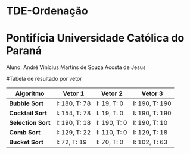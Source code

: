 # TDE-Ordenação
# Pontifícia Universidade Católica do Paraná
Aluno: André Vinícius Martins de Souza Acosta de Jesus

#Tabela de resultado por vetor

| Algoritmo          | Vetor 1       | Vetor 2      | Vetor 3        |
| ------------------ | ------------- | ------------ | -------------- |
| **Bubble Sort**    | I: 180, T: 78 | I: 19, T: 0  | I: 190, T: 190 |
| **Cocktail Sort**  | I: 154, T: 78 | I: 19, T: 0  | I: 190, T: 190 |
| **Selection Sort** | I: 190, T: 18 | I: 190, T: 0 | I: 190, T: 10  |
| **Comb Sort**      | I: 129, T: 22 | I: 110, T: 0 | I: 129, T: 18  |
| **Bucket Sort**    | I: 72, T: 19  | I: 70, T: 0  | I: 102, T: 63  |
